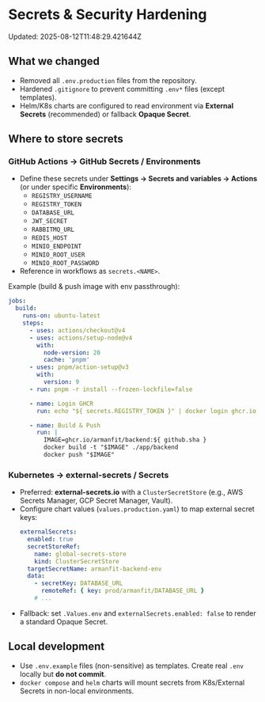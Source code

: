 # Secrets & Security Hardening

Updated: 2025-08-12T11:48:29.421644Z

## What we changed
- Removed all `.env.production` files from the repository.
- Hardened `.gitignore` to prevent committing `.env*` files (except templates).
- Helm/K8s charts are configured to read environment via **External Secrets** (recommended) or fallback **Opaque Secret**.

## Where to store secrets

### GitHub Actions → GitHub Secrets / Environments
- Define these secrets under **Settings → Secrets and variables → Actions** (or under specific **Environments**):
  - `REGISTRY_USERNAME`
  - `REGISTRY_TOKEN`
  - `DATABASE_URL`
  - `JWT_SECRET`
  - `RABBITMQ_URL`
  - `REDIS_HOST`
  - `MINIO_ENDPOINT`
  - `MINIO_ROOT_USER`
  - `MINIO_ROOT_PASSWORD`
- Reference in workflows as `secrets.<NAME>`.

Example (build & push image with env passthrough):
```yaml
jobs:
  build:
    runs-on: ubuntu-latest
    steps:
      - uses: actions/checkout@v4
      - uses: actions/setup-node@v4
        with:
          node-version: 20
          cache: 'pnpm'
      - uses: pnpm/action-setup@v3
        with:
          version: 9
      - run: pnpm -r install --frozen-lockfile=false

      - name: Login GHCR
        run: echo "${ secrets.REGISTRY_TOKEN }" | docker login ghcr.io -u "${ secrets.REGISTRY_USERNAME }" --password-stdin

      - name: Build & Push
        run: |
          IMAGE=ghcr.io/armanfit/backend:${ github.sha }
          docker build -t "$IMAGE" ./app/backend
          docker push "$IMAGE"
```

### Kubernetes → external-secrets / Secrets
- Preferred: **external-secrets.io** with a `ClusterSecretStore` (e.g., AWS Secrets Manager, GCP Secret Manager, Vault).
- Configure chart values (`values.production.yaml`) to map external secret keys:
  ```yaml
  externalSecrets:
    enabled: true
    secretStoreRef:
      name: global-secrets-store
      kind: ClusterSecretStore
    targetSecretName: armanfit-backend-env
    data:
      - secretKey: DATABASE_URL
        remoteRef: { key: prod/armanfit/DATABASE_URL }
      # ...
  ```
- Fallback: set `.Values.env` and `externalSecrets.enabled: false` to render a standard Opaque Secret.

## Local development
- Use `.env.example` files (non-sensitive) as templates. Create real `.env` locally but **do not commit**.
- `docker compose` and `helm` charts will mount secrets from K8s/External Secrets in non-local environments.
